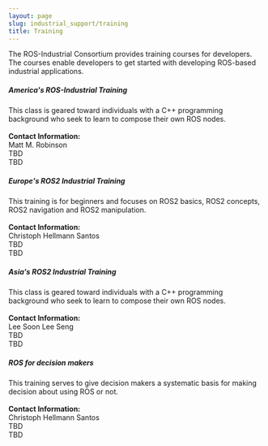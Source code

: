 ```yaml
---
layout: page
slug: industrial_support/training
title: Training
---
```


The ROS-Industrial Consortium provides training courses for developers. The courses enable developers to get started with developing ROS-based industrial applications. 

<div class="row align-items-stretch">
    <div class="col-4 d-flex align-items-stretch">
    <div class="card" style="width:100%;">
        <div class="card-body">
            <h5 class="card-title">America's ROS-Industrial Training</h5>
            <p class="card-text">
            This class is geared toward individuals with a C++ programming background who seek to learn to compose their own ROS nodes.<br><br>
            <b>Contact Information:</b><br>
            Matt M. Robinson<br>
            TBD<br>
            TBD</p>
        </div>
    </div>
    </div>
    <div class="col-4 d-flex align-items-stretch">
    <div class="card" style="width:100%;">
        <div class="card-body">
            <h5 class="card-title">Europe's ROS2 Industrial Training</h5>
            <p class="card-text">
            This training is for beginners and focuses on ROS2 basics, ROS2 concepts, ROS2 navigation and ROS2 manipulation.<br><br>
            <b>Contact Information:</b><br>
            Christoph Hellmann Santos<br>
            TBD<br>
            TBD</p>
        </div>
    </div>
    </div>
    <div class="col-4 d-flex align-items-stretch">
    <div class="card" style="width:100%;">
        <div class="card-body">
            <h5 class="card-title">Asia's ROS2 Industrial Training</h5>
            <p class="card-text">
            This class is geared toward individuals with a C++ programming background who seek to learn to compose their own ROS nodes.<br><br>
            <b>Contact Information:</b><br>
            Lee Soon Lee Seng<br>
            TBD<br>
            TBD</p>
        </div>
    </div>
    </div>
    <div class="col-4 d-flex align-items-stretch">
    <div class="card" style="width:100%;">
        <div class="card-body">
            <h5 class="card-title">ROS for decision makers</h5>
            <p class="card-text">
            This training serves to give decision makers a systematic basis for
            making decision about using ROS or not.<br><br>
            <b>Contact Information:</b><br>
            Christoph Hellmann Santos<br>
            TBD<br>
            TBD</p>
        </div>
    </div>
    </div>
</div>

